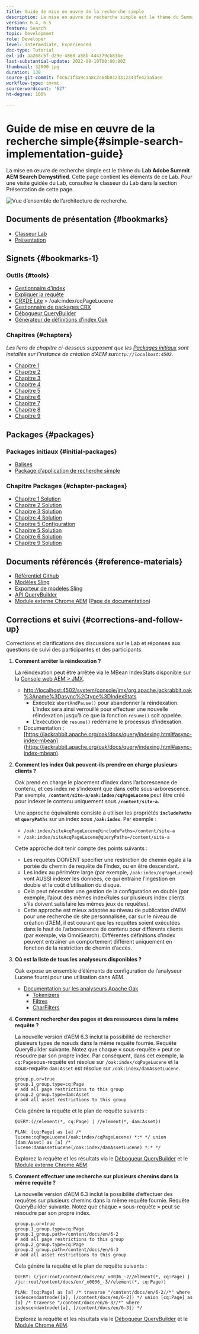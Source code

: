 ```yaml
---
title: Guide de mise en œuvre de la recherche simple
description: La mise en œuvre de recherche simple est le thème du Summit Lab AEM Search Demystified 2017. Cette page contient les éléments de ce Lab. Pour une visite guidée du Lab, consultez le classeur du Lab dans la section Présentation de cette page.
version: 6.4, 6.5
feature: Search
topic: Development
role: Developer
level: Intermediate, Experienced
doc-type: Tutorial
exl-id: aa268c5f-d29e-4868-a58b-444379cb83be
last-substantial-update: 2022-08-10T00:00:00Z
thumbnail: 32090.jpg
duration: 138
source-git-commit: f4c621f3a9caa8c2c64b8323312343fe421a5aee
workflow-type: tm+mt
source-wordcount: '627'
ht-degree: 100%

---
```


# Guide de mise en œuvre de la recherche simple{#simple-search-implementation-guide}

La mise en œuvre de recherche simple est le thème du **Lab Adobe Summit AEM Search Demystified**. Cette page contient les éléments de ce Lab. Pour une visite guidée du Lab, consultez le classeur du Lab dans la section Présentation de cette page.

![Vue d’ensemble de l’architecture de recherche.](assets/l4080/simple-search-application.png)

## Documents de présentation {#bookmarks}

* [Classeur Lab](assets/l4080/l4080-lab-workbook.pdf)
* [Présentation](assets/l4080/l4080-presentation.pdf)

## Signets {#bookmarks-1}

### Outils {#tools}

* [Gestionnaire d’index](http://localhost:4502/libs/granite/operations/content/diagnosis/tool.html/granite_oakindexmanager)
* [Expliquer la requête](http://localhost:4502/libs/granite/operations/content/diagnosis/tool.html/granite_queryperformance)
* [CRXDE Lite](http://localhost:4502/crx/de/index.jsp#/oak%3Aindex/cqPageLucene) > /oak:index/cqPageLucene
* [Gestionnaire de packages CRX](http://localhost:4502/crx/packmgr/index.jsp)
* [Débogueur QueryBuilder](http://localhost:4502/libs/cq/search/content/querydebug.html?)
* [Générateur de définitions d’index Oak](https://oakutils.appspot.com/generate/index)

### Chapitres {#chapters}

*Les liens de chapitre ci-dessous supposent que les [Packages initiaux](#initialpackages) sont installés sur l’instance de création d’AEM sur`http://localhost:4502`*.

* [Chapitre 1](http://localhost:4502/editor.html/content/summit/l4080/chapter-1.html)
* [Chapitre 2](http://localhost:4502/editor.html/content/summit/l4080/chapter-2.html)
* [Chapitre 3](http://localhost:4502/editor.html/content/summit/l4080/chapter-3.html)
* [Chapitre 4](http://localhost:4502/editor.html/content/summit/l4080/chapter-4.html)
* [Chapitre 5](http://localhost:4502/editor.html/content/summit/l4080/chapter-5.html)
* [Chapitre 6](http://localhost:4502/editor.html/content/summit/l4080/chapter-6.html)
* [Chapitre 7](http://localhost:4502/editor.html/content/summit/l4080/chapter-7.html)
* [Chapitre 8](http://localhost:4502/editor.html/content/summit/l4080/chapter-8.html)
* [Chapitre 9](http://localhost:4502/editor.html/content/summit/l4080/chapter-9.html)

## Packages {#packages}

### Packages initiaux {#initial-packages}

* [Balises](assets/l4080/summit-tags.zip)
* [Package d’application de recherche simple](assets/l4080/simple.ui.apps-0.0.1-snapshot.zip)

### Chapitre Packages {#chapter-packages}

* [Chapitre 1 Solution](assets/l4080/l4080-chapter1.zip)
* [Chapitre 2 Solution](assets/l4080/l4080-chapter2.zip)
* [Chapitre 3 Solution](assets/l4080/l4080-chapter3.zip)
* [Chapitre 4 Solution](assets/l4080/l4080-chapter4.zip)
* [Chapitre 5 Configuration](assets/l4080/l4080-chapter5-setup.zip)
* [Chapitre 5 Solution](assets/l4080/l4080-chapter5-solution.zip)
* [Chapitre 6 Solution](assets/l4080/l4080-chapter6.zip)
* [Chapitre 9 Solution](assets/l4080/l4080-chapter9.zip)

## Documents référencés {#reference-materials}

* [Référentiel Github](https://github.com/Adobe-Marketing-Cloud/aem-guides/tree/master/simple-search-guide)
* [Modèles Sling](https://sling.apache.org/documentation/bundles/models.html)
* [Exporteur de modèles Sling](https://sling.apache.org/documentation/bundles/models.html#exporter-framework-since-130)
* [API QueryBuilder](https://experienceleague.adobe.com/docs/?lang=fr)
* [Module externe Chrome AEM](https://chrome.google.com/webstore/detail/aem-chrome-plug-in/ejdcnikffjleeffpigekhccpepplaode) ([Page de documentation](https://adobe-consulting-services.github.io/acs-aem-tools/aem-chrome-plugin/))

## Corrections et suivi {#corrections-and-follow-up}

Corrections et clarifications des discussions sur le Lab et réponses aux questions de suivi des participantes et des participants.

1. **Comment arrêter la réindexation ?**

   La réindexation peut être arrêtée via le MBean IndexStats disponible sur la [Console web AEM > JMX](http://localhost:4502/system/console/jmx).

   * [http://localhost:4502/system/console/jmx/org.apache.jackrabbit.oak%3Aname%3Dasync%2Ctype%3DIndexStats](http://localhost:4502/system/console/jmx/org.apache.jackrabbit.oak%3Aname%3Dasync%2Ctype%3DIndexStats)
      * Exécutez `abortAndPause()` pour abandonner la réindexation. L’index sera ainsi verrouillé pour effectuer une nouvelle réindexation jusqu’à ce que la fonction `resume()` soit appelée.
      * L’exécution de `resume()` redémarre le processus d’indexation.
   * Documentation : [https://jackrabbit.apache.org/oak/docs/query/indexing.html#async-index-mbean](https://jackrabbit.apache.org/oak/docs/query/indexing.html#async-index-mbean).

2. **Comment les index Oak peuvent-ils prendre en charge plusieurs clients ?**

   Oak prend en charge le placement d’index dans l’arborescence de contenu, et ces index ne s’indexent que dans cette sous-arborescence. Par exemple, **`/content/site-a/oak:index/cqPageLucene`** peut être créé pour indexer le contenu uniquement sous **`/content/site-a`.**

   Une approche équivalente consiste à utiliser les propriétés **`includePaths`** et **`queryPaths`** sur un index sous **`/oak:index`**. Par exemple :

   * `/oak:index/siteAcqPageLucene@includePaths=/content/site-a`
   * `/oak:index/siteAcqPageLucene@queryPaths=/content/site-a`

   Cette approche doit tenir compte des points suivants :

   * Les requêtes DOIVENT spécifier une restriction de chemin égale à la portée du chemin de requête de l’index, ou en être descendant.
   * Les index au périmètre large (par exemple, `/oak:index/cqPageLucene`) vont AUSSI indexer les données, ce qui entraîne l’ingestion en double et le coût d’utilisation du disque.
   * Cela peut nécessiter une gestion de la configuration en double (par exemple, l’ajout des mêmes indexRules sur plusieurs index clients s’ils doivent satisfaire les mêmes jeux de requêtes).
   * Cette approche est mieux adaptée au niveau de publication d’AEM pour une recherche de site personnalisée, car sur le niveau de création d’AEM, il est courant que les requêtes soient exécutées dans le haut de l’arborescence de contenu pour différents clients (par exemple, via OmniSearch). Différentes définitions d’index peuvent entraîner un comportement différent uniquement en fonction de la restriction de chemin d’accès.

3. **Où est la liste de tous les analyseurs disponibles ?**

   Oak expose un ensemble d’éléments de configuration de l’analyseur Lucene fourni pour une utilisation dans AEM.

   * [Documentation sur les analyseurs Apache Oak](https://jackrabbit.apache.org/oak/docs/query/lucene.html#analyzers)
      * [Tokenizers](https://cwiki.apache.org/confluence/display/solr/Tokenizers)
      * [Filtres](https://cwiki.apache.org/confluence/display/solr/Filter+Descriptions)
      * [CharFilters](https://cwiki.apache.org/confluence/display/solr/CharFilterFactories)

4. **Comment rechercher des pages et des ressources dans la même requête ?**

   La nouvelle version d’AEM 6.3 inclut la possibilité de rechercher plusieurs types de nœuds dans la même requête fournie. Requête QueryBuilder suivante. Notez que chaque « sous-requête » peut se résoudre par son propre index. Par conséquent, dans cet exemple, la `cq:Page`sous-requête est résolue sur `/oak:index/cqPageLucene` et la sous-requête `dam:Asset` est résolue sur `/oak:index/damAssetLucene`.

   ```plain
   group.p.or=true
   group.1_group.type=cq:Page
   # add all page restrictions to this group
   group.2_group.type=dam:Asset
   # add all asset restrictions to this group
   ```

   Cela génère la requête et le plan de requête suivants :

   ```plain
   QUERY:(//element(*, cq:Page) | //element(*, dam:Asset))
   
   PLAN: [cq:Page] as [a] /* lucene:cqPageLucene(/oak:index/cqPageLucene) *:* */ union [dam:Asset] as [a] /* lucene:damAssetLucene(/oak:index/damAssetLucene) *:* */
   ```

   Explorez la requête et les résultats via le [Débogueur QueryBuilder](http://localhost:4502/libs/cq/search/content/querydebug.html?_charset_=UTF-8&amp;query=group.p.or%3Dtrue%0D%0Agroup.1_group.type%3Dcq%3APage%0D%0A%23+add+all+page+restrictions+to+this+group%0D%0Agroup.2_group.type%3Ddam%3AAsset%0D%0A%23+add+all+asset+restrictions+to+this+group) et le [Module externe Chrome AEM](https://chrome.google.com/webstore/detail/aem-chrome-plug-in/ejdcnikffjleeffpigekhccpepplaode?hl=fr-FR).

5. **Comment effectuer une recherche sur plusieurs chemins dans la même requête ?**

   La nouvelle version d’AEM 6.3 inclut la possibilité d’effectuer des requêtes sur plusieurs chemins dans la même requête fournie. Requête QueryBuilder suivante. Notez que chaque « sous-requête » peut se résoudre par son propre index.

   ```plain
   group.p.or=true
   group.1_group.type=cq:Page
   group.1_group.path=/content/docs/en/6-2
   # add all page restrictions to this group
   group.2_group.type=cq:Page
   group.2_group.path=/content/docs/en/6-3
   # add all asset restrictions to this group
   ```

   Cela génère la requête et le plan de requête suivants :

   ```plain
   QUERY: (/jcr:root/content/docs/en/_x0036_-2//element(*, cq:Page) | /jcr:root/content/docs/en/_x0036_-3//element(*, cq:Page))
   
   PLAN: [cq:Page] as [a] /* traverse "/content/docs/en/6-2//*" where isdescendantnode([a], [/content/docs/en/6-2]) */ union [cq:Page] as [a] /* traverse "/content/docs/en/6-3//*" where isdescendantnode([a], [/content/docs/en/6-3]) */
   ```

   Explorez la requête et les résultats via le [Débogueur QueryBuilder](http://localhost:4502/libs/cq/search/content/querydebug.html?_charset_=UTF-8&amp;query=group.p.or%3Dtrue%0D%0Agroup.1_group.type%3Dcq%3APage%0D%0Agroup.1_group.path%3D%2Fcontent%2Fdocs%2Fen%2F6-2%0D%0A%23+add+all+page+restrictions+to+this+group%0D%0Agroup.2_group.type%3Dcq%3APage%0D%0Agroup.2_group.path%3D%2Fcontent%2Fdocs%2Fen%2F6-3%0D%0A%23+add+all+asset+restrictions+to+this+group) et le [Module Chrome AEM](https://chrome.google.com/webstore/detail/aem-chrome-plug-in/ejdcnikffjleeffpigekhccpepplaode?hl=fr-FR).

